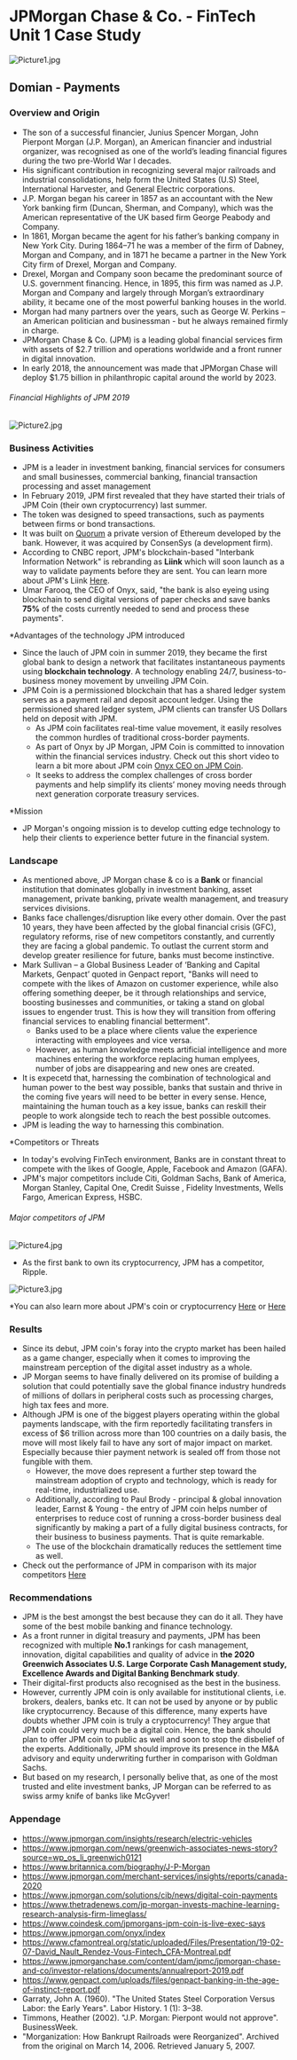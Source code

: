 # JPMorgan Chase & Co. - FinTech Unit 1 Case Study
![Picture1.jpg](/images/Picture1.jpg)
## **Domian - Payments**

### **Overview and Origin**

* The son of a successful financier, Junius Spencer Morgan, John Pierpont Morgan (J.P. Morgan), an American financier and industrial organizer, was recognised as one of the world’s leading financial figures during the two pre-World War I decades. 
* His significant contribution in recognizing several major railroads and industrial consolidations, help form the United States (U.S) Steel, International Harvester, and General Electric corporations. 
* J.P. Morgan began his career in 1857 as an accountant with the New York banking firm (Duncan, Sherman, and Company), which was the American representative of the UK based firm George Peabody and Company. 
* In 1861, Morgan became the agent for his father’s banking company in New York City. During 1864–71 he was a member of the firm of Dabney, Morgan and Company, and in 1871 he became a partner in the New York City firm of Drexel, Morgan and Company. 
* Drexel, Morgan and Company soon became the predominant source of U.S. government financing. Hence, in 1895, this firm was named as J.P. Morgan and Company and largely through Morgan’s extraordinary ability, it became one of the most powerful banking houses in the world.
* Morgan had many partners over the years, such as George W. Perkins – an American politician and businessman - but he always remained firmly in charge.
* JPMorgan Chase & Co. (JPM) is a leading global financial services firm with assets of $2.7 trillion and operations worldwide and a front runner in digital innovation.
* In early 2018, the announcement was made that JPMorgan Chase will deploy $1.75 billion in philanthropic capital around the world by 2023. 
###### Financial Highlights of JPM 2019
![Picture2.jpg](/images/Picture2.jpg)

### **Business Activities**
 
* JPM is a leader in investment banking, financial services for consumers and small businesses, commercial banking, financial transaction processing and asset management
* In February 2019, JPM first revealed that they have started their trials of JPM Coin (their own cryptocurrency) last summer. 
* The token was designed to speed transactions, such as payments between firms or bond transactions.
* It was built on [Quorum](https://www.coindesk.com/jpmorgan-ethereum-blockchain-quorum) a private version of Ethereum developed by the bank. However, it was acquired by  ConsenSys (a development firm).
* According to CNBC report, JPM's blockchain-based "Interbank Information Network" is rebranding as **Liink** which will soon launch as a way to validate payments before they are sent. You can learn more about JPM's Liink [Here](https://www.jpmorgan.com/onyx/liink). 
* Umar Farooq, the CEO of Onyx, said, "the bank is also eyeing using blockchain to send digital versions of paper checks and save banks **75%** of the costs currently needed to send and process these payments". 

*Advantages of the technology JPM introduced
 
* Since the lauch of JPM coin in summer 2019, they became the first global bank to design a network that facilitates instantaneous payments using **blockchain technology**. A technology enabling 24/7, business-to-business money movement by unveiling JPM Coin. 
* JPM Coin is a permissioned blockchain that has a shared ledger system serves as a payment rail and deposit account ledger. Using the permissioned shared ledger system, JPM clients can transfer US Dollars held on deposit with JPM.  
  * As JPM coin facilitates real-time value movement, it easily resolves the common hurdles of traditional cross-border payments.
  * As part of Onyx by JP Morgan, JPM Coin is committed to innovation within the financial services industry. Check out this short video to learn a bit more about JPM coin [Onyx CEO on JPM Coin](https://www.youtube.com/watch?v=PBA46dil9nk).
  * It seeks to address the complex challenges of cross border payments and help simplify its clients’ money moving needs through next generation corporate treasury services.
  
*Mission

* JP Morgan's ongoing mission is to develop cutting edge technology to help their clients to experience better future in the financial system.

### **Landscape**

* As mentioned above, JP Morgan chase & co is a **Bank** or financial institution that dominates globally in investment banking, asset management, private banking, private wealth management, and treasury services divisions.
* Banks face challenges/disruption like every other domain. Over the past 10 years, they have been affected by the global financial crisis (GFC), regulatory reforms, rise of new competitors constantly, and currently they are facing a global pandemic. To outlast the current storm and develop greater resilience for future, banks must become instinctive. 
* Mark Sullivan – a Global Business Leader of ‘Banking and Capital Markets, Genpact’ quoted in Genpact report, "Banks will need to compete with the likes of Amazon on customer experience, while also offering something deeper, be it through relationships and service, boosting businesses and communities, or taking a stand on global issues to engender trust. This is how they will transition from offering financial services to enabling financial betterment".
  * Banks used to be a place where clients value the experience interacting with employees and vice versa. 
  * However, as human knowledge meets artificial intelligence and more machines entering the workforce replacing human emplyees, number of jobs are disappearing and new ones     are created.
* It is expecetd that, harnessing the combination of technological and human power to the best way possible, banks that sustain and thrive in the coming five years will need to be better in every sense. Hence, maintaining the human touch as a key issue, banks can reskill their people to work alongside tech to reach the best possible outcomes.
* JPM is leading the way to harnessing this combination.  
 
*Competitors or Threats

* In today's evolving FinTech environment, Banks are in constant threat to compete with the likes of Google, Apple, Facebook and Amazon (GAFA). 
* JPM's major competitors include Citi, Goldman Sachs, Bank of America, Morgan Stanley, Capital One, Credit Suisse , Fidelity Investments, Wells Fargo, American Express, HSBC.
###### Major competitors of JPM
![Picture4.jpg](/images/Picture4.jpg)

* As the first bank to own its cryptocurrency, JPM has a competitor, Ripple.

![Picture3.jpg](/images/Picture3.jpg)

*You can also learn more about JPM's coin or cryptocurrency [Here](https://medium.com/@ben_longstaff/jp-morgan-just-became-the-first-bank-to-launch-a-stable-coin-16c924a9b36f) or [Here](https://www.leaprate.com/cryptocurrency/digital-currency/jp-morgan-has-its-own-cryptocurrency-a-competitor-to-ripple)

### **Results**

* Since its debut, JPM coin's foray into the crypto market has been hailed as a game changer, especially when it comes to improving the mainstream perception of the digital asset industry as a whole.
* JP Morgan seems to have finally delivered on its promise of building a solution that could potentially save the global finance industry hundreds of millions of dollars in peripheral costs such as processing charges, high tax fees and more.
* Although JPM is one of the biggest players operating within the global payments landscape, with the firm reportedly facilitating transfers in excess of $6 trillion across more than 100 countries on a daily basis, the move will most likely fail to have any sort of major impact on market. Especially because thier payment network is sealed off from those not fungible with them.
  * However, the move does represent a further step toward the mainstream adoption of crypto and technology, which is ready for real-time, industrialized use.
  * Additionally, according to Paul Brody - principal & global innovation leader, Earnst & Young - the entry of JPM coin helps number of enterprises to reduce cost of running 
    a cross-border business deal significantly by making a part of a fully digital business contracts, for their business to business payments. That is quite remarkable. 
  * The use of the blockchain dramatically reduces the settlement time as well. 
 * Check out the performance of JPM in comparison with its major competitors [Here](https://csimarket.com/stocks/compet_glance.php?code=JPM)
 
 ### **Recommendations**
 
 * JPM is the best amongst the best because they can do it all. They have some of the best mobile banking and finance technology. 
 * As a front runner in digital treasury and payments, JPM has been recognized with multiple **No.1** rankings for cash management, innovation, digital capabilities and quality of advice in **the 2020 Greenwich Associates U.S. Large Corporate Cash Management study, Excellence Awards and Digital Banking Benchmark study**.
 * Their digital-first products also recognised as the best in the business.  
 * However, currently JPM coin is only available for institutional clients, i.e. brokers, dealers, banks etc. It can not be used by anyone or by public like cryptocurrency. Because of this difference, many experts have doubts whether JPM coin is truly a cryptocurrency! They argue that JPM coin could very much be a digital coin. Hence, the bank should plan to offer JPM coin to public as well and soon to stop the disbelief of the experts. Additionally, JPM should improve its presence in the M&A advisory and equity underwriting further in comparison with Goldman Sachs.  
 * But based on my research, I personally belive that, as one of the most trusted and elite investment banks, JP Morgan can be referred to as swiss army knife of banks like McGyver!  

### **Appendage**

* https://www.jpmorgan.com/insights/research/electric-vehicles
* https://www.jpmorgan.com/news/greenwich-associates-news-story?source=wp_os_li_greenwich0121
* https://www.britannica.com/biography/J-P-Morgan
* https://www.jpmorgan.com/merchant-services/insights/reports/canada-2020
* https://www.jpmorgan.com/solutions/cib/news/digital-coin-payments
* https://www.thetradenews.com/jp-morgan-invests-machine-learning-research-analysis-firm-limeglass/
* https://www.coindesk.com/jpmorgans-jpm-coin-is-live-exec-says
* https://www.jpmorgan.com/onyx/index
* https://www.cfamontreal.org/static/uploaded/Files/Presentation/19-02-07-David_Nault_Rendez-Vous-Fintech_CFA-Montreal.pdf
* https://www.jpmorganchase.com/content/dam/jpmc/jpmorgan-chase-and-co/investor-relations/documents/annualreport-2019.pdf
* https://www.genpact.com/uploads/files/genpact-banking-in-the-age-of-instinct-report.pdf
* Garraty, John A. (1960). "The United States Steel Corporation Versus Labor: the Early Years". Labor History. 1 (1): 3–38.
* Timmons, Heather (2002). "J.P. Morgan: Pierpont would not approve". BusinessWeek. 
* "Morganization: How Bankrupt Railroads were Reorganized". Archived from the original on March 14, 2006. Retrieved January 5, 2007.

